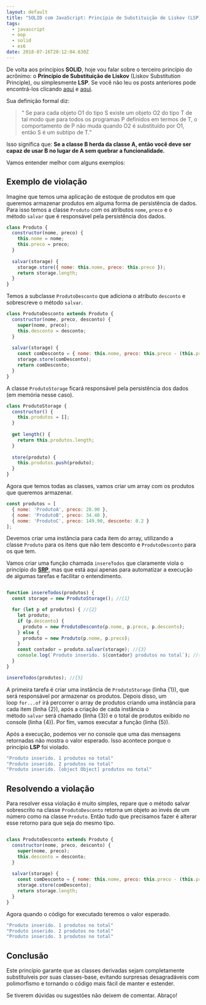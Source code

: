```yaml
---
layout: default
title: "SOLID com JavaScript: Princípio de Substituição de Liskov (LSP)"
tags:
  - javascript
  - oop
  - solid
  - es6
date: 2018-07-16T20:12:04.630Z
---
```

De volta aos princípios **SOLID**, hoje vou falar sobre o terceiro princípio do acrônimo: o **Princípio de Substituição de Liskov** (Liskov Substitution Principle), ou simplesmente **LSP**. Se você não leu os posts anteriores pode encontrá-los clicando [aqui](/posts/princípio-da-responsabilidade-única-srp/) e [aqui](/posts/solid-com-javascript-princípio-aberto-fechado-ocp/).

Sua definição formal diz:

> “ Se para cada objeto O1 do tipo S existe um objeto O2 do tipo T de tal modo que para todos os programas P definidos em termos de T, o comportamento de P não muda quando O2 é substituído por O1, então S é um subtipo de T.”
> 

Isso significa que: **Se a classe B herda da classe A, então você deve ser capaz de usar B no lugar de A sem quebrar a funcionalidade.**

Vamos entender melhor com alguns exemplos:

## **Exemplo de violação**

Imagine que temos uma aplicação de estoque de produtos em que queremos armazenar produtos em alguma forma de persistência de dados. Para isso temos a classe `Produto` com os atributos `nome`, `preco` e o método `salvar` que é responsável pela persistência dos dados.

```jsx
class Produto {
  constructor(nome, preco) {
    this.nome = nome;
    this.preco = preco;
  }
  
  salvar(storage) {
    storage.store({ nome: this.nome, preco: this.preco });
    return storage.length;
  }
}
```

Temos a subclasse `ProdutoDesconto` que adiciona o atributo `desconto` e sobrescreve o método `salvar`.

```jsx
class ProdutoDesconto extends Produto {
  constructor(nome, preco, desconto) {
    super(nome, preco);
    this.desconto = desconto;
  }
  
  salvar(storage) {
    const comDesconto = { nome: this.nome, preco: this.preco - (this.preco * this.desconto) };
    storage.store(comDesconto);
    return comDesconto;
  }
}
```

A classe `ProdutoStorage` ficará responsável pela persistência dos dados (em memória nesse caso).

```jsx
class ProdutoStorage {
  constructor() {
    this.produtos = [];
  }
  
  get length() {
    return this.produtos.length;
  }
  
  store(produto) {
    this.produtos.push(produto);
  }
}
```

Agora que temos todas as classes, vamos criar um array com os produtos que queremos armazenar.

```jsx
const produtos = [
  { nome: 'ProdutoA', preco: 28.90 },
  { nome: 'ProdutoB', preco: 34.40 },
  { nome: 'ProdutoC', preco: 149.90, desconto: 0.2 }
];
```

Devemos criar uma instância para cada item do array, utilizando a classe `Produto` para os itens que não tem desconto e `ProdutoDesconto` para os que tem.

Vamos criar uma função chamada `insereTodos` que claramente viola o princípio do [**SRP**](/posts/princípio-da-responsabilidade-única-srp/), mas que está aqui apenas para automatizar a execução de algumas tarefas e facilitar o entendimento.

```jsx

function insereTodos(produtos) {
  const storage = new ProdutoStorage(); //{1}

  for (let p of produtos) { //{2}
    let produto;
    if (p.desconto) {
      produto = new ProdutoDesconto(p.nome, p.preco, p.desconto);
    } else {
      produto = new Produto(p.nome, p.preco);
    }
    const contador = produto.salvar(storage); //{3}
    console.log(`Produto inserido. ${contador} produtos no total`); //{4}
  }
}

insereTodos(produtos); //{5}
```

A primeira tarefa é criar uma instância de `ProdutoStorage` (linha {1}), que será responsável por armazenar os produtos. Depois disso, um loop `for...of` irá percorrer o array de produtos criando uma instância para cada item (linha {2}), após a criação de cada instância o método `salvar` será chamado (linha {3}) e o total de produtos exibido no console (linha {4}). Por fim, vamos executar a função (linha {5}).

Após a execução, podemos ver no console que uma das mensagens retornadas não mostra o valor esperado. Isso acontece porque o princípio **LSP** foi violado.

```jsx
"Produto inserido. 1 produtos no total"
"Produto inserido. 2 produtos no total"
"Produto inserido. [object Object] produtos no total"
```

## **Resolvendo a violação**

Para resolver essa violação é muito simples, repare que o método salvar sobrescrito na classe `ProdutoDesconto` retorna um objeto ao invés de um número como na classe `Produto`. Então tudo que precisamos fazer é alterar esse retorno para que seja do mesmo tipo.

```jsx

class ProdutoDesconto extends Produto {
  constructor(nome, preco, desconto) {
    super(nome, preco);
    this.desconto = desconto;
  }
  
  salvar(storage) {
    const comDesconto = { nome: this.nome, preco: this.preco - (this.preco * this.desconto) };
    storage.store(comDesconto);
    return storage.length;
  }
}
```

Agora quando o código for executado teremos o valor esperado.

```jsx
"Produto inserido. 1 produtos no total"
"Produto inserido. 2 produtos no total"
"Produto inserido. 3 produtos no total"
```

## **Conclusão**

Este princípio garante que as classes derivadas sejam completamente substituíveis por suas classes-base, evitando surpresas desagradáveis com polimorfismo e tornando o código mais fácil de manter e estender.

Se tiverem dúvidas ou sugestões não deixem de comentar. Abraço!